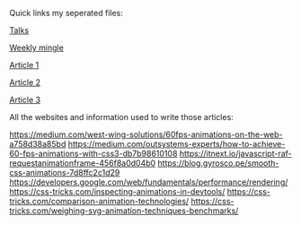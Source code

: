 Quick links my seperated files:

[Talks](/weekly-mingle/text.md)

[Weekly mingle](/weekly-mingle/text.md)

[Article 1](/article-1/text.md)

[Article 2](/article-2/text.md)

[Article 3](/article-3/text.md)

All the websites and information used to write those articles:

https://medium.com/west-wing-solutions/60fps-animations-on-the-web-a758d38a85bd
https://medium.com/outsystems-experts/how-to-achieve-60-fps-animations-with-css3-db7b98610108
https://itnext.io/javascript-raf-requestanimationframe-456f8a0d04b0
https://blog.gyrosco.pe/smooth-css-animations-7d8ffc2c1d29
https://developers.google.com/web/fundamentals/performance/rendering/
https://css-tricks.com/inspecting-animations-in-devtools/
https://css-tricks.com/comparison-animation-technologies/
https://css-tricks.com/weighing-svg-animation-techniques-benchmarks/
